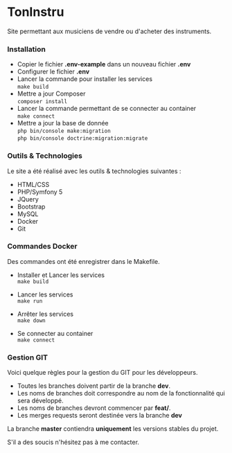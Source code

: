 # TonInstru
Site permettant aux musiciens de vendre ou d'acheter des instruments.

### Installation 
- Copier le fichier **.env-example** dans un nouveau fichier **.env** 
- Configurer le fichier **.env**
- Lancer la commande pour installer les services  
    `make build`
- Mettre a jour Composer  
    `composer install`
- Lancer la commande permettant de se connecter au container  
    `make connect`
- Mettre a jour la base de donnée  
    `php bin/console make:migration`  
    `php bin/console doctrine:migration:migrate`

### Outils & Technologies
Le site a été réalisé avec les outils & technologies suivantes :

- HTML/CSS
- PHP/Symfony 5
- JQuery
- Bootstrap
- MySQL
- Docker
- Git

### Commandes Docker
Des commandes ont été enregistrer dans le Makefile.

- Installer et Lancer les services  
    `make build`
      
- Lancer les services  
    `make run`

- Arrêter les services  
    `make down`
    
- Se connecter au container  
    `make connect`
    
### Gestion GIT
Voici quelque règles pour la gestion du GIT pour les développeurs.
- Toutes les branches doivent partir de la branche **dev**.
- Les noms de branches doit correspondre au nom de la fonctionnalité qui sera développé.
- Les noms de branches devront commencer par **feat/**.
- Les merges requests seront destinée vers la branche **dev** 

La branche **master** contiendra **uniquement** les versions stables du projet.


S'il a des soucis n'hésitez pas à me contacter.